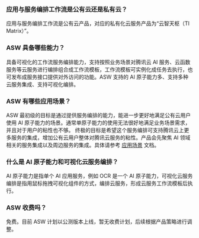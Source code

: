 ﻿### 应用与服务编排工作流是公有云还是私有云？
应用与服务编排工作流是公有云产品，对应的私有化云服务产品为“云智天枢（TI Matrix）”。

### ASW 具备哪些能力？
具备可视化的工作流服务编排能力，支持按照业务场景对腾讯云 AI 服务、云函数服务等云服务进行编排组合成工作流模板，工作流模板可实例化成任务去执行，也可发布成服务接口提供对外访问的功能。ASW 支持的 AI 原子能力多、支持多种云服务集成、支持可视化编排。

### ASW 有哪些应用场景？
ASW 最初级的目标是通过提供服务编排的能力，能进一步更好地满足公有云用户使用 AI 原子能力的场景。通常单原子能力的使用无法很好地满足业务场景需求，并且对于用户的粘性也不够。
终极的目标是希望这个服务编排可支持腾讯云上更多服务的集成，增加公有云用户整体对腾讯云服务的粘性。产品会先聚焦 AI 领域相关的服务集成以及周边服务的集成。具体请参考 [应用场景](https://cloud.tencent.com/document/product/1272/46326) 文档。


### 什么是 AI 原子能力和可视化云服务编排？
AI 原子能力是指单个 AI 应用服务，例如 OCR 是一个 AI 原子能力，可视化云服务编排是指用鼠标拖拽可视化组件的方式，编排云服务，形成云服务工作流模板后执行。

### ASW 收费吗？
免费。目前 ASW 计划以公测版本上线，暂无收费计划，后续根据产品策略进行调整。

